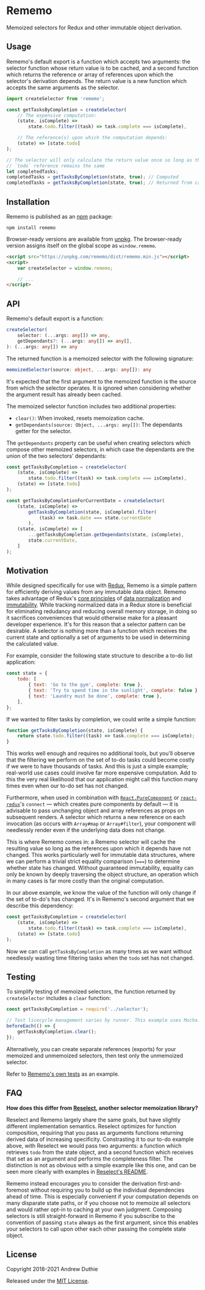 # Rememo

Memoized selectors for Redux and other immutable object derivation.

## Usage

Rememo's default export is a function which accepts two arguments: the selector function whose return value is to be cached, and a second function which returns the reference or array of references upon which the selector's derivation depends. The return value is a new function which accepts the same arguments as the selector.

```js
import createSelector from 'rememo';

const getTasksByCompletion = createSelector(
	// The expensive computation:
	(state, isComplete) =>
		state.todo.filter((task) => task.complete === isComplete),

	// The reference(s) upon which the computation depends:
	(state) => [state.todo]
);

// The selector will only calculate the return value once so long as the state
// `todo` reference remains the same
let completedTasks;
completedTasks = getTasksByCompletion(state, true); // Computed
completedTasks = getTasksByCompletion(state, true); // Returned from cache
```

## Installation

Rememo is published as an [npm](https://www.npmjs.com/) package:

```
npm install rememo
```

Browser-ready versions are available from [unpkg](https://unpkg.com/rememo/dist/rememo.min.js). The browser-ready version assigns itself on the global scope as `window.rememo`.

```html
<script src="https://unpkg.com/rememo/dist/rememo.min.js"></script>
<script>
	var createSelector = window.rememo;

	// ...
</script>
```

## API

Rememo's default export is a function:

```typescript
createSelector(
	selector: (...args: any[]) => any,
	getDependants?: (...args: any[]) => any[],
): (...args: any[]) => any
```

The returned function is a memoized selector with the following signature:

```typescript
memoizedSelector(source: object, ...args: any[]): any
```

It's expected that the first argument to the memoized function is the source from which the selector operates. It is ignored when considering whether the argument result has already been cached.

The memoized selector function includes two additional properties:

- `clear()`: When invoked, resets memoization cache.
- `getDependants(source: Object, ...args: any[])`: The dependants getter for the selector.

The `getDependants` property can be useful when creating selectors which compose other memoized selectors, in which case the dependants are the union of the two selectors' dependants:

```js
const getTasksByCompletion = createSelector(
	(state, isComplete) =>
		state.todo.filter((task) => task.complete === isComplete),
	(state) => [state.todo]
);

const getTasksByCompletionForCurrentDate = createSelector(
	(state, isComplete) =>
		getTasksByCompletion(state, isComplete).filter(
			(task) => task.date === state.currentDate
		),
	(state, isComplete) => [
		...getTasksByCompletion.getDependants(state, isComplete),
		state.currentDate,
	]
);
```

## Motivation

While designed specifically for use with [Redux](http://redux.js.org/), Rememo is a simple pattern for efficiently deriving values from any immutable data object. Rememo takes advantage of Redux's [core principles](http://redux.js.org/docs/introduction/ThreePrinciples.html) of [data normalization](http://redux.js.org/docs/recipes/reducers/NormalizingStateShape.html) and [immutability](http://redux.js.org/docs/faq/ImmutableData.html). While tracking normalized data in a Redux store is beneficial for eliminating redudancy and reducing overall memory storage, in doing so it sacrifices conveniences that would otherwise make for a pleasant developer experience. It's for this reason that a selector pattern can be desirable. A selector is nothing more than a function which receives the current state and optionally a set of arguments to be used in determining the calculated value.

For example, consider the following state structure to describe a to-do list application:

```js
const state = {
	todo: [
		{ text: 'Go to the gym', complete: true },
		{ text: 'Try to spend time in the sunlight', complete: false },
		{ text: 'Laundry must be done', complete: true },
	],
};
```

If we wanted to filter tasks by completion, we could write a simple function:

```js
function getTasksByCompletion(state, isComplete) {
	return state.todo.filter((task) => task.complete === isComplete);
}
```

This works well enough and requires no additional tools, but you'll observe that the filtering we perform on the set of to-do tasks could become costly if we were to have thousands of tasks. And this is just a simple example; real-world use cases could involve far more expensive computation. Add to this the very real likelihood that our application might call this function many times even when our to-do set has not changed.

Furthermore, when used in combination with [`React.PureComponent`](https://reactjs.org/docs/react-api.html#reactpurecomponent) or [`react-redux`](https://github.com/reactjs/react-redux)'s `connect` — which creates pure components by default — it is advisable to pass unchanging object and array references as props on subsequent renders. A selector which returns a new reference on each invocation (as occurs with `Array#map` or `Array#filter`), your component will needlessly render even if the underlying data does not change.

This is where Rememo comes in: a Rememo selector will cache the resulting value so long as the references upon which it depends have not changed. This works particularly well for immutable data structures, where we can perform a trivial strict equality comparison (`===`) to determine whether state has changed. Without guaranteed immutability, equality can only be known by deeply traversing the object structure, an operation which in many cases is far more costly than the original computation.

In our above example, we know the value of the function will only change if the set of to-do's has changed. It's in Rememo's second argument that we describe this dependency:

```js
const getTasksByCompletion = createSelector(
	(state, isComplete) =>
		state.todo.filter((task) => task.complete === isComplete),
	(state) => [state.todo]
);
```

Now we can call `getTasksByCompletion` as many times as we want without needlessly wasting time filtering tasks when the `todo` set has not changed.

## Testing

To simplify testing of memoized selectors, the function returned by `createSelector` includes a `clear` function:

```js
const getTasksByCompletion = require('../selector');

// Test licecycle management varies by runner. This example uses Mocha.
beforeEach(() => {
	getTasksByCompletion.clear();
});
```

Alternatively, you can create separate references (exports) for your memoized and unmemoized selectors, then test only the unmemoized selector.

Refer to [Rememo's own tests](https://github.com/aduth/rememo/tree/master/test/rememo.js) as an example.

## FAQ

**How does this differ from [Reselect](https://github.com/reactjs/reselect), another selector memoization library?**

Reselect and Rememo largely share the same goals, but have slightly different implementation semantics. Reselect optimizes for function composition, requiring that you pass as arguments functions returning derived data of increasing specificity. Constrasting it to our to-do example above, with Reselect we would pass two arguments: a function which retrieves `todo` from the state object, and a second function which receives that set as an argument and performs the completeness filter. The distinction is not as obvious with a simple example like this one, and can be seen more clearly with examples in [Reselect's README](https://github.com/reactjs/reselect#readme).

Rememo instead encourages you to consider the derivation first-and-foremost without requiring you to build up the individual dependencies ahead of time. This is especially convenient if your computation depends on many disparate state paths, or if you choose not to memoize all selectors and would rather opt-in to caching at your own judgment. Composing selectors is still straight-forward in Rememo if you subscribe to the convention of passing `state` always as the first argument, since this enables your selectors to call upon other each other passing the complete state object.

## License

Copyright 2018-2021 Andrew Duthie

Released under the [MIT License](https://github.com/aduth/rememo/tree/master/LICENSE.md).

